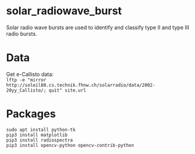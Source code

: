 # solar_radiowave_burst
Solar radio wave bursts are used to identify and classify type II and type III radio bursts.

# Data
Get e-Callisto data: <br>
```lftp -e "mirror http://soleil80.cs.technik.fhnw.ch/solarradio/data/2002-20yy_Callisto/; quit" site.url``` <br>

# Packages
```sudo apt install python-tk```<br>
```pip3 install matplotlib``` <br>
```pip3 install radiospectra```<br>
```pip3 install opencv-python opencv-contrib-python```<br>
